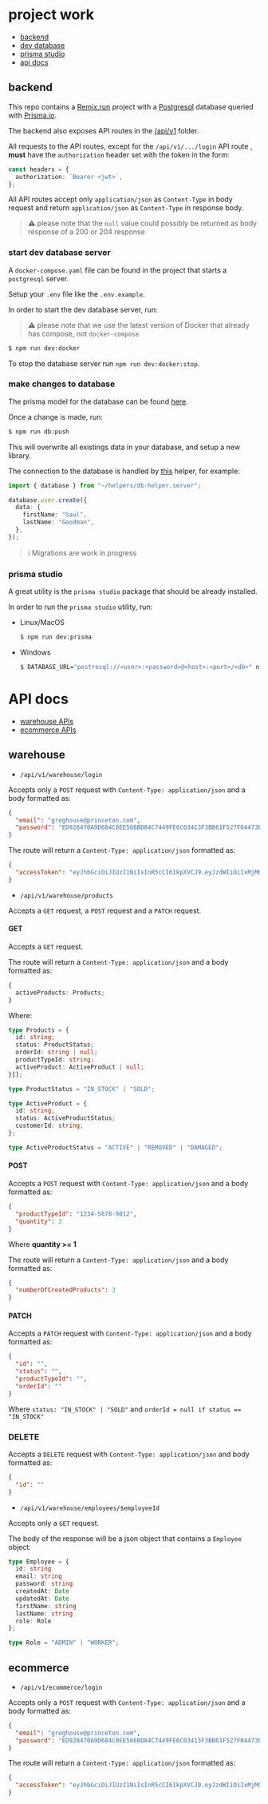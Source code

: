 # project work

- [backend](#backend)
- [dev database](#start-dev-database-server)
- [prisma studio](#prisma-studio)
- [api docs](#api-docs)

## backend

This repo contains a [Remix.run](https://remix.run) project with a [Postgresql](https://postgresql.org) database queried with [Prisma.io](https://prisma.io).

The backend also exposes API routes in the [/api/v1](./app/routes/api/v1/) folder.

All requests to the API routes, except for the `/api/v1/.../login` API route , **must** have the `authorization` header set with the token in the form:

```ts
const headers = {
  authorization: `Bearer <jwt>`,
};
```

All API routes accept only `application/json` as `Content-Type` in body request and return `application/json` as `Content-Type` in response body.

> ⚠️ please note that the `null` value could possibly be returned as body response of a 200 or 204 response

### start dev database server

A `docker-compose.yaml` file can be found in the project that starts a `postgresql` server.

Setup your `.env` file like the `.env.example`.

In order to start the dev database server, run:

> ⚠️ please note that we use the latest version of Docker that already has compose, not `docker-compose`

```sh
$ npm run dev:docker
```

To stop the database server run `npm run dev:docker:stop`.

### make changes to database

The prisma model for the database can be found [here](./prisma/schema.prisma).

Once a change is made, run:

```sh
$ npm run db:push
```

This will overwrite all existings data in your database, and setup a new library.

The connection to the database is handled by [this](./app/helpers/db-helper.server.ts) helper, for example:

```ts
import { database } from "~/helpers/db-helper.server";

database.user.create({
  data: {
    firstName: "Saul",
    lastName: "Goodman",
  },
});
```

> ℹ️ Migrations are work in progress

### prisma studio

A great utility is the `prisma studio` package that should be already installed.

In order to run the `prisma studio` utility, run:

- Linux/MacOS

  ```sh
  $ npm run dev:prisma
  ```

- Windows

  ```sh
  $ DATABASE_URL="postresql://<user>:<password>@<host>:<port>/<db>" npx prisma studio
  ```

# API docs

- [warehouse APIs](#warehouse)
- [ecommerce APIs](#ecommerce)

## warehouse

- `/api/v1/warehouse/login`

Accepts only a `POST` request with `Content-Type: application/json` and a body formatted as:

```json
{
  "email": "greghouse@princeton.com",
  "password": "ED928470A9D684C0EE566BD84C7449FE6C03413F3BB61F527F04473B38F4EFD0"
}
```

The route will return a `Content-Type: application/json` formatted as:

```json
{
  "accessToken": "eyJhbGciOiJIUzI1NiIsInR5cCI6IkpXVCJ9.eyJzdWIiOiIxMjM0NTY3ODkwIiwibmFtZSI6IkpvaG4gRG9lIiwiaWF0IjoxNTE2MjM5MDIyfQ.SflKxwRJSMeKKF2QT4fwpMeJf36POk6yJV_adQssw5c"
}
```

- `/api/v1/warehouse/products`

Accepts a `GET` request, a `POST` request and a `PATCH` request.

#### GET

Accepts a `GET` request.

The route will return a `Content-Type: application/json` and a body formatted as:

```ts
{
  activeProducts: Products;
}
```

Where:

```ts
type Products = {
  id: string;
  status: ProductStatus;
  orderId: string | null;
  productTypeId: string;
  activeProduct: ActiveProduct | null;
}[];

type ProductStatus = "IN_STOCK" | "SOLD";

type ActiveProduct = {
  id: string;
  status: ActiveProductStatus;
  customerId: string;
};

type ActiveProductStatus = "ACTIVE" | "REMOVED" | "DAMAGED";
```

#### POST

Accepts a `POST` request with `Content-Type: application/json` and a body formatted as:

```json
{
  "productTypeId": "1234-5678-9012",
  "quantity": 3
}
```

Where **quantity >= 1**

The route will return a `Content-Type: application/json` and a body formatted as:

```json
{
  "numberOfCreatedProducts": 3
}
```

#### PATCH

Accepts a `PATCH` request with `Content-Type: application/json` and a body formatted as:

```json
{
  "id": "",
  "status": "",
  "productTypeId": "",
  "orderId": ""
}
```

Where `status: "IN_STOCK" | "SOLD"` and `orderId = null if status == "IN_STOCK"`

### DELETE

Accepts a `DELETE` request with `Content-Type: application/json` and body formatted as:

```json
{
  "id": ""
}
```

- `/api/v1/warehouse/employees/$employeeId`

Accepts only a `GET` request.

The body of the response will be a json object that contains a `Employee` object:

```ts
type Employee = {
  id: string
  email: string
  password: string
  createdAt: Date
  updatedAt: Date
  firstName: string
  lastName: string
  role: Role
};

type Role = "ADMIN" | "WORKER";
```

## ecommerce

- `/api/v1/ecommerce/login`

Accepts only a `POST` request with `Content-Type: application/json` and a body formatted as:

```json
{
  "email": "greghouse@princeton.com",
  "password": "ED928470A9D684C0EE566BD84C7449FE6C03413F3BB61F527F04473B38F4EFD0"
}
```

The route will return a `Content-Type: application/json` formatted as:

```json
{
  "accessToken": "eyJhbGciOiJIUzI1NiIsInR5cCI6IkpXVCJ9.eyJzdWIiOiIxMjM0NTY3ODkwIiwibmFtZSI6IkpvaG4gRG9lIiwiaWF0IjoxNTE2MjM5MDIyfQ.SflKxwRJSMeKKF2QT4fwpMeJf36POk6yJV_adQssw5c"
}
```
